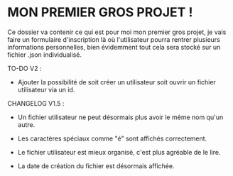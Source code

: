 # MON PREMIER GROS PROJET !

Ce dossier va contenir ce qui est pour moi mon premier gros projet, je vais faire un formulaire d'inscription là où l'utilisateur pourra rentrer plusieurs informations personnelles, bien évidemment tout cela sera stocké sur un fichier .json individualisé.

TO-DO V2 : 

- Ajouter la possibilité de soit créer un utilisateur soit ouvrir un fichier utilisateur via un id.

CHANGELOG V1.5 : 

- Un fichier utilisateur ne peut désormais plus avoir le même nom qu'un autre.

- Les caractères spéciaux comme "é" sont affichés correctement.

- Le fichier utilisateur est mieux organisé, c'est plus agréable de le lire.

- La date de création du fichier est désormais affichée.
